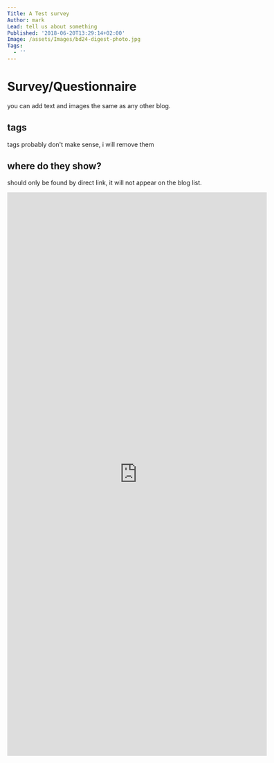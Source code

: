 ```yaml
---
Title: A Test survey
Author: mark
Lead: tell us about something
Published: '2018-06-20T13:29:14+02:00'
Image: /assets/Images/bd24-digest-photo.jpg
Tags:
  - ''
---
```

# Survey/Questionnaire
you can add text and images the same as any other blog.

## tags
tags probably don't make sense, i will remove them

## where do they show?
should only be found by direct link, it will not appear on the blog list.

<iframe src="https://docs.google.com/forms/d/e/1FAIpQLSdvDm1nFvsiEs-dt6xXDH8oLoqc7fCE8cHtaLI-eX1_iZfifA/viewform?embedded=true" width="600" height="1300" frameborder="0" marginheight="0" marginwidth="0">Loading...</iframe>

